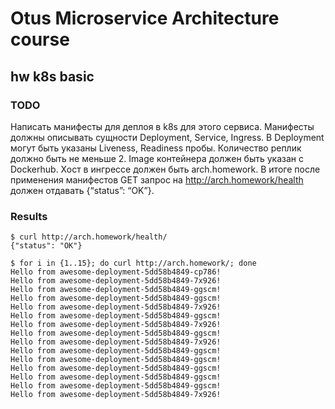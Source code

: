 # Otus Microservice Architecture course
## hw k8s basic

### TODO
Написать манифесты для деплоя в k8s для этого сервиса.
Манифесты должны описывать сущности Deployment, Service, Ingress.
В Deployment могут быть указаны Liveness, Readiness пробы.
Количество реплик должно быть не меньше 2. Image контейнера должен быть указан с Dockerhub.
Хост в ингрессе должен быть arch.homework. В итоге после применения манифестов GET запрос на http://arch.homework/health должен отдавать {“status”: “OK”}.   

### Results
```
$ curl http://arch.homework/health/
{"status": "OK"}
```

```
$ for i in {1..15}; do curl http://arch.homework/; done
Hello from awesome-deployment-5dd58b4849-cp786!
Hello from awesome-deployment-5dd58b4849-7x926!
Hello from awesome-deployment-5dd58b4849-ggscm!
Hello from awesome-deployment-5dd58b4849-ggscm!
Hello from awesome-deployment-5dd58b4849-7x926!
Hello from awesome-deployment-5dd58b4849-ggscm!
Hello from awesome-deployment-5dd58b4849-7x926!
Hello from awesome-deployment-5dd58b4849-ggscm!
Hello from awesome-deployment-5dd58b4849-7x926!
Hello from awesome-deployment-5dd58b4849-ggscm!
Hello from awesome-deployment-5dd58b4849-ggscm!
Hello from awesome-deployment-5dd58b4849-ggscm!
Hello from awesome-deployment-5dd58b4849-ggscm!
Hello from awesome-deployment-5dd58b4849-ggscm!
Hello from awesome-deployment-5dd58b4849-7x926!
```
